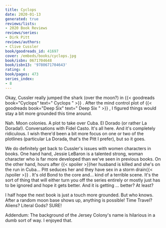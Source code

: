 ```yaml
---
title: Cyclops
date: 2020-01-13
generated: true
reviews/lists:
- 2020 Book Reviews
reviews/series:
- Dirk Pitt
reviews/authors:
- Clive Cussler
book/goodreads_id: 41697
cover: /embeds/books/cyclops.jpg
book/isbn: 0671704648
book/isbn13: '9780671704643'
rating: 4
book/pages: 473
series_index:
- 8
---
```

Okay, Cussler really jumped the shark (over the moon?) in {{< goodreads book="Cyclops" text=" Cyclops " >}} . After the mind control plot of {{< goodreads book="Deep Six" text=" Deep Six " >}} , I figured things would stay a bit more grounded this time around.  

Nah. Moon colonies. A plot to take over Cuba. El Dorado (or rather La Dorada!). Conversations with Fidel Casto. It's all here. And it's completely ridiculous. I wish there'd been a bit more focus on one or two of the plotlines (particular La Dorada, that's the Pitt I prefer), but so it goes.  

<!--more-->

We do definitely get back to Cussler's issues with women characters in books. One hand hand, Jessie LeBaron is a talented strong, woman character who is far more developed than we've seen in previous books. On the other hand, hours after  {{< spoiler >}}her husband is killed and she's on the run in Cuba... Pitt seduces her and they have sex in a storm drain{{< /spoiler >}}  . It's old Bond to the core and... kind of a terrible scene. It's the sort of thing that will either turn you off the series entirely or mostly just has to be ignored and hope it gets better. And it is getting ... better? At least?  

I half hope the next book is just a touch more grounded. But who knows. After a random moon base shows up, anything is possible! Time Travel? Aliens? Literal Gods? SURE!  

Addendum: The background of the Jersey Colony's name is hilarious in a dumb sort of way. I enjoyed that.